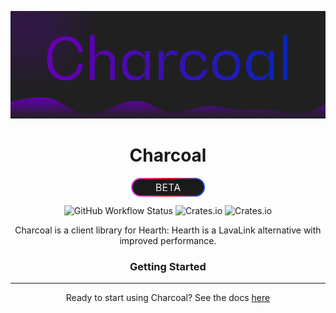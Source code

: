 ![charcoal logo](assets/charcoal.png)
<h1 align="center">
    Charcoal
</h1>
<div align="center">
<img src="assets/beta.png" align="center" height="30" />
</div>
<p align="center">
<img alt="GitHub Workflow Status" src="https://img.shields.io/github/actions/workflow/status/Hearth-Industries/Charcoal/rust.yml">
<img alt="Crates.io" src="https://img.shields.io/crates/v/charcoal-client">
<img alt="Crates.io" src="https://img.shields.io/crates/d/charcoal-client">
</p>
<p align="center">
Charcoal is a client library for Hearth: Hearth is a LavaLink alternative with improved performance.
</p>
<h3 align="center">Getting Started</h3>
<hr/>
<p align="center">
Ready to start using Charcoal? See the docs <a href="https://docs.rs/charcoal-client">here</a>
</p>
